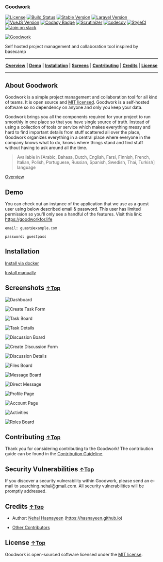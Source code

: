 ### Goodwork
[![License](http://img.shields.io/badge/license-MIT-brightgreen.svg)](https://github.com/iluminar/goodwork/blob/dev/LICENSE)
[![Build Status](https://travis-ci.org/iluminar/goodwork.svg?branch=dev)](https://travis-ci.org/iluminar/goodwork)
[![Stable Version](https://poser.pugx.org/iluminar/goodwork/v/stable)](https://github.com/iluminar/goodwork)
[![Laravel Version](https://img.shields.io/badge/Laravel-5.7-brightgreen.svg?style=flat)](https://github.com/laravel/laravel)
[![VueJS Version](https://img.shields.io/badge/vue-2.5.13-brightgreen.svg?style=flat)](https://github.com/vuejs/vue)
[![Codacy Badge](https://api.codacy.com/project/badge/Grade/e52feb1563874cd19bc1ffbff32aa567)](https://www.codacy.com/app/Hasnayeen/goodwork)
[![Scrutinizer](https://scrutinizer-ci.com/g/iluminar/goodwork/badges/quality-score.png?b=master)](https://scrutinizer-ci.com/g/iluminar/goodwork)
[![codecov](https://codecov.io/gh/iluminar/goodwork/branch/master/graph/badge.svg)](https://codecov.io/gh/iluminar/goodwork)
[![StyleCI](https://styleci.io/repos/81873619/shield?branch=dev&style=flat)](https://styleci.io/repos/81873619)
[![Join on slack](https://img.shields.io/badge/join%20on-slack-green.svg)](https://join.slack.com/t/iluminar/shared_invite/enQtNDY0Mzc3NDkwOTY1LTJhZTNiYmMxZmE4NGU5MTJhODI5OWMyNjc4ZmIyNDVhODRhMGUzNDU0MmM1OGRmZjBiYWM0NjcwNWRjMDJjNTA)

<a href="https://bulma.io"><img src="https://imgur.com/uO92Mis.png" alt="Goodwork" style="max-width:100%;"></a>

Self hosted project management and collaboration tool inspired by basecamp

<hr>
<p align="center">
<b><a href="#overview">Overview</a></b>
|
<b><a href="#demo">Demo</a></b>
|
<b><a href="#installation">Installation</a></b>
|
<b><a href="#screenshots">Screens</a></b>
|
<b><a href="#contributing">Contributing</a></b>
|
<b><a href="#credits">Credits</a></b>
|
<b><a href="#license">License</a></b>
</p>

<hr>

## About Goodwork

Goodwork is a simple project management and collaboration tool for all kind of teams. It is open source and [MIT licensed](https://github.com/iluminar/goodwork/blob/dev/LICENSE). Goodwork is a self-hosted software so no dependency on anyone and only you keep your data.

Goodwork brings you all the components required for your project to run smoothly in one place so that you have single source of truth. Instead of using a collection of tools or service which makes everything messy and hard to find important details from stuff scattered all over the place, Goodwork organizes everything in a central place where everyone in the company knows what to do, knows where things stand and find stuff without having to ask around all the time.

> Available in [Arabic, Bahasa, Dutch, English, Farsi, Finnish, French, Italian, Polish, Portuguese, Russian, Spanish, Swedish, Thai, Turkish] language

[Overview](https://github.com/iluminar/goodwork/wiki/Overview)

## Demo

You can check out an instance of the application that we use as a guest user using below described email & password. This user has limited permission so you'll only see a handful of the features. Visit this link: https://goodworkfor.life

`email: guest@example.com`

`password: guestpass`

## Installation

[Install via docker](https://github.com/iluminar/goodwork/wiki/Installation#setup-using-docker)

[Install manually](https://github.com/iluminar/goodwork/wiki/Installation#setup-usual-way-if-youre-not-using-docker)


## Screenshots <small>[↑Top](https://github.com/iluminar/goodwork#goodwork)</small>

![Dashboard](https://i.imgur.com/oPlF1bi.png)

![Create Task Form](https://i.imgur.com/QlkS0IJ.png)

![Task Board](https://i.imgur.com/sfl2hLr.png)

![Task Details](https://i.imgur.com/J6wKeNL.png)

![Discussion Board](https://i.imgur.com/DgsIScx.png)

![Create Discussion Form](https://i.imgur.com/gHKGAjc.png)

![Discussion Details](https://i.imgur.com/NchQpJE.png)

![Files Board](https://i.imgur.com/iaQDmQR.png)

![Message Board](https://i.imgur.com/neakUm5.png)

![Direct Message](https://i.imgur.com/C3kbApV.png)

![Profile Page](https://i.imgur.com/MOS2k8l.png)

![Account Page](https://i.imgur.com/TelYaCs.png)

![Activities](https://i.imgur.com/FfYSOq1.png)

![Roles Board](https://i.imgur.com/87gbE0v.png)

## Contributing <small>[↑Top](https://github.com/iluminar/goodwork#goodwork)</small>

Thank you for considering contributing to the Goodwork! The contribution guide can be found in the [Contribution Guideline](https://github.com/iluminar/goodwork/wiki/Contribution-Guideline).

## Security Vulnerabilities <small>[↑Top](https://github.com/iluminar/goodwork#goodwork)</small>

If you discover a security vulnerability within Goodwork, please send an e-mail to searching.nehal@gmail.com. All security vulnerabilities will be promptly addressed.

## Credits <small>[↑Top](https://github.com/iluminar/goodwork#goodwork)</small>

* Author: [Nehal Hasnayeen](https://github.com/Hasnayeen) (https://hasnayeen.github.io)

* [Other Contributors](https://github.com/iluminar/goodwork/graphs/contributors)

## License <small>[↑Top](https://github.com/iluminar/goodwork#goodwork)</small>

Goodwork is open-sourced software licensed under the [MIT license](http://opensource.org/licenses/MIT).
